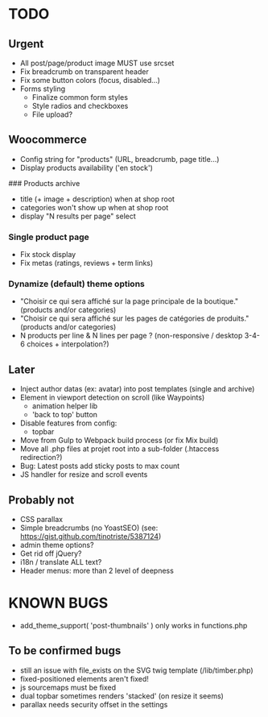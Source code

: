 # TODO

## Urgent

* All post/page/product image MUST use srcset
* Fix breadcrumb on transparent header
* Fix some button colors (focus, disabled...)
* Forms styling
  * Finalize common form styles
  * Style radios and checkboxes
  * File upload?

## Woocommerce

* Config string for "products" (URL, breadcrumb, page title...)
* Display products availability ('en stock')

### Products archive

* title (+ image + description) when at shop root
* categories won't show up when at shop root
* display "N results per page" select

### Single product page

* Fix stock display
* Fix metas (ratings, reviews + term links)

### Dynamize (default) theme options

* "Choisir ce qui sera affiché sur la page principale de la boutique." (products and/or categories)
* "Choisir ce qui sera affiché sur les pages de catégories de produits." (products and/or categories)
* N products per line & N lines per page ? (non-responsive / desktop 3-4-6 choices + interpolation?)

## Later

* Inject author datas (ex: avatar) into post templates (single and archive)
* Element in viewport detection on scroll (like Waypoints)
  * animation helper lib
  * 'back to top' button
* Disable features from config:
  * topbar
* Move from Gulp to Webpack build process (or fix Mix build)
* Move all .php files at projet root into a sub-folder (.htaccess redirection?)
* Bug: Latest posts add sticky posts to max count
* JS handler for resize and scroll events

## Probably not

* CSS parallax
* Simple breadcrumbs (no YoastSEO) (see: https://gist.github.com/tinotriste/5387124)
* admin theme options?
* Get rid off jQuery?
* i18n / translate ALL text?
* Header menus: more than 2 level of deepness

# KNOWN BUGS

* add_theme_support( 'post-thumbnails' ) only works in functions.php

## To be confirmed bugs

* still an issue with file_exists on the SVG twig template (/lib/timber.php)
* fixed-positioned elements aren't fixed!
* js sourcemaps must be fixed
* dual topbar sometimes renders 'stacked' (on resize it seems)
* parallax needs security offset in the settings
